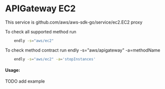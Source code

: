 # APIGateway EC2

This service is github.com/aws/aws-sdk-go/service/ec2.EC2 proxy 

To check all supported method run
```bash
    endly -s="aws/ec2"
```

To check method contract run endly -s="aws/apigateway" -a=methodName
```bash
    endly -s="aws/ec2" -a='stopInstances'
```

#### Usage:

TODO add example
